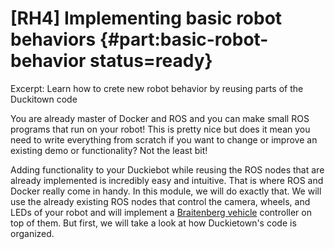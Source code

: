 # [RH4] Implementing basic robot behaviors {#part:basic-robot-behavior status=ready}

Excerpt: Learn how to crete new robot behavior by reusing parts of the Duckitown code 

You are already master of Docker and ROS and you can make small ROS programs that run on your robot! This is pretty nice but does it mean you need to write everything from scratch if you want to change or improve an existing demo or functionality? Not the least bit!

Adding functionality to your Duckiebot while reusing the ROS nodes that are already implemented is incredibly easy and intuitive. That is where ROS and Docker really come in handy. In this module, we will do exactly that. We will use the already existing ROS nodes that control the camera, wheels, and LEDs of your robot and will implement a [Braitenberg vehicle](https://en.wikipedia.org/wiki/Braitenberg_vehicle) controller on top of them. But first, we will take a look at how Duckietown's code is organized.

<minitoc/>
